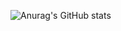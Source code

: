 ![Anurag's GitHub stats](https://github-readme-stats.vercel.app/api?username=justynpollard1&show_icons=true)
